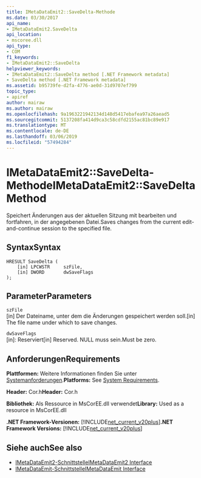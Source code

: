 ```yaml
---
title: IMetaDataEmit2::SaveDelta-Methode
ms.date: 03/30/2017
api_name:
- IMetaDataEmit2.SaveDelta
api_location:
- mscoree.dll
api_type:
- COM
f1_keywords:
- IMetaDataEmit2::SaveDelta
helpviewer_keywords:
- IMetaDataEmit2::SaveDelta method [.NET Framework metadata]
- SaveDelta method [.NET Framework metadata]
ms.assetid: b95739fe-d2fa-4776-ae0d-31d9707ef799
topic_type:
- apiref
author: mairaw
ms.author: mairaw
ms.openlocfilehash: 9a1963221942134d148d5417ebafea97a26aead5
ms.sourcegitcommit: 5137208fa414d9ca3c58cdfd2155ac81bc89e917
ms.translationtype: MT
ms.contentlocale: de-DE
ms.lasthandoff: 03/06/2019
ms.locfileid: "57494284"
---
```

# <a name="imetadataemit2savedelta-method"></a><span data-ttu-id="2ca52-102">IMetaDataEmit2::SaveDelta-Methode</span><span class="sxs-lookup"><span data-stu-id="2ca52-102">IMetaDataEmit2::SaveDelta Method</span></span>
<span data-ttu-id="2ca52-103">Speichert Änderungen aus der aktuellen Sitzung mit bearbeiten und fortfahren, in der angegebenen Datei.</span><span class="sxs-lookup"><span data-stu-id="2ca52-103">Saves changes from the current edit-and-continue session to the specified file.</span></span>  
  
## <a name="syntax"></a><span data-ttu-id="2ca52-104">Syntax</span><span class="sxs-lookup"><span data-stu-id="2ca52-104">Syntax</span></span>  
  
```  
HRESULT SaveDelta (  
    [in] LPCWSTR     szFile,   
    [in] DWORD       dwSaveFlags  
);  
```  
  
## <a name="parameters"></a><span data-ttu-id="2ca52-105">Parameter</span><span class="sxs-lookup"><span data-stu-id="2ca52-105">Parameters</span></span>  
 `szFile`  
 <span data-ttu-id="2ca52-106">[in] Der Dateiname, unter dem die Änderungen gespeichert werden soll.</span><span class="sxs-lookup"><span data-stu-id="2ca52-106">[in] The file name under which to save changes.</span></span>  
  
 `dwSaveFlags`  
 <span data-ttu-id="2ca52-107">[in]: Reserviert</span><span class="sxs-lookup"><span data-stu-id="2ca52-107">[in] Reserved.</span></span> <span data-ttu-id="2ca52-108">NULL muss sein.</span><span class="sxs-lookup"><span data-stu-id="2ca52-108">Must be zero.</span></span>  
  
## <a name="requirements"></a><span data-ttu-id="2ca52-109">Anforderungen</span><span class="sxs-lookup"><span data-stu-id="2ca52-109">Requirements</span></span>  
 <span data-ttu-id="2ca52-110">**Plattformen:** Weitere Informationen finden Sie unter [Systemanforderungen](../../../../docs/framework/get-started/system-requirements.md).</span><span class="sxs-lookup"><span data-stu-id="2ca52-110">**Platforms:** See [System Requirements](../../../../docs/framework/get-started/system-requirements.md).</span></span>  
  
 <span data-ttu-id="2ca52-111">**Header:** Cor.h</span><span class="sxs-lookup"><span data-stu-id="2ca52-111">**Header:** Cor.h</span></span>  
  
 <span data-ttu-id="2ca52-112">**Bibliothek:** Als Ressource in MsCorEE.dll verwendet</span><span class="sxs-lookup"><span data-stu-id="2ca52-112">**Library:** Used as a resource in MsCorEE.dll</span></span>  
  
 <span data-ttu-id="2ca52-113">**.NET Framework-Versionen:** [!INCLUDE[net_current_v20plus](../../../../includes/net-current-v20plus-md.md)]</span><span class="sxs-lookup"><span data-stu-id="2ca52-113">**.NET Framework Versions:** [!INCLUDE[net_current_v20plus](../../../../includes/net-current-v20plus-md.md)]</span></span>  
  
## <a name="see-also"></a><span data-ttu-id="2ca52-114">Siehe auch</span><span class="sxs-lookup"><span data-stu-id="2ca52-114">See also</span></span>
- [<span data-ttu-id="2ca52-115">IMetaDataEmit2-Schnittstelle</span><span class="sxs-lookup"><span data-stu-id="2ca52-115">IMetaDataEmit2 Interface</span></span>](../../../../docs/framework/unmanaged-api/metadata/imetadataemit2-interface.md)
- [<span data-ttu-id="2ca52-116">IMetaDataEmit-Schnittstelle</span><span class="sxs-lookup"><span data-stu-id="2ca52-116">IMetaDataEmit Interface</span></span>](../../../../docs/framework/unmanaged-api/metadata/imetadataemit-interface.md)
